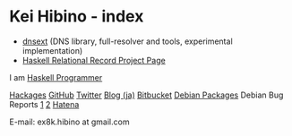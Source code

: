 Kei Hibino - index
=====

* [dnsext](http://github.com/khibino/dnsext) (DNS library, full-resolver and tools, experimental implementation)
* [Haskell Relational Record Project Page](http://khibino.github.io/haskell-relational-record/ "Haskell Relational Record Project Page")

I am [Haskell Programmer](http://www.haskellers.com/user/khibino)

[Hackages](http://hackage.haskell.org/user/KeiHibino "Kei Hibino's Hackages")
[GitHub](http://github.com/khibino/ "Kei Hibino's GitHub")
[Twitter](http://twitter.com/khibino/ "Kei Hibino's Twitter")
[Blog (ja)](http://khibino.hatenadiary.jp/)
[Bitbucket](http://bitbucket.org/khibino/ "Kei Hibino's BitBucket")
[Debian Packages](http://qa.debian.org/developer.php?login=ex8k.hibino%40gmail.com)
Debian Bug Reports [1](https://bugs.debian.org/cgi-bin/pkgreport.cgi?archive=both;submitter=ex8k-hbn%40asahi-net.or.jp) [2](https://bugs.debian.org/cgi-bin/pkgreport.cgi?archive=both;submitter=ex8k.hibino@gmail.com)
[Hatena](http://profile.hatena.ne.jp/khibino0/)

E-mail: ex8k.hibino at gmail.com
